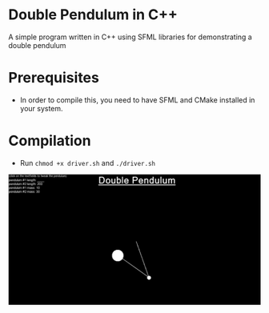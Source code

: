 # Double Pendulum in C++
A simple program written in C++ using SFML libraries for demonstrating a double pendulum

# Prerequisites
* In order to compile this, you need to have SFML and CMake installed in your system.

# Compilation
* Run `chmod +x driver.sh` and `./driver.sh`

![Screenshot](https://github.com/VivekThazhathattil/double-pendulum/blob/main/data/screenshot.png)
